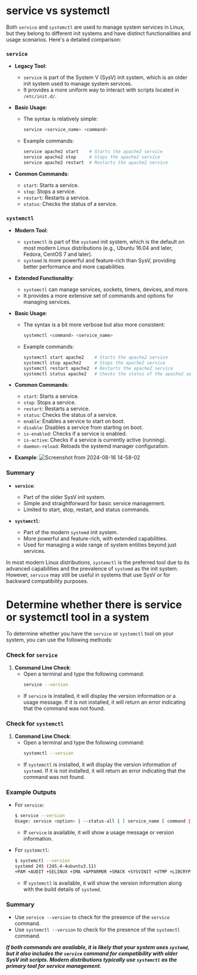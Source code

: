 # service vs systemctl

Both `service` and `systemctl` are used to manage system services in Linux, but they belong to different init systems and have distinct functionalities and usage scenarios. Here's a detailed comparison:

### `service`

- **Legacy Tool**:
  - `service` is part of the System V (SysV) init system, which is an older init system used to manage system services.
  - It provides a more uniform way to interact with scripts located in `/etc/init.d/`.

- **Basic Usage**:
  - The syntax is relatively simple:
    ```sh
    service <service_name> <command>
    ```
  - Example commands:
    ```sh
    service apache2 start    # Starts the apache2 service
    service apache2 stop     # Stops the apache2 service
    service apache2 restart  # Restarts the apache2 service
    ```

- **Common Commands**:
  - `start`: Starts a service.
  - `stop`: Stops a service.
  - `restart`: Restarts a service.
  - `status`: Checks the status of a service.

### `systemctl`

- **Modern Tool**:
  - `systemctl` is part of the `systemd` init system, which is the default on most modern Linux distributions (e.g., Ubuntu 16.04 and later, Fedora, CentOS 7 and later).
  - `systemd` is more powerful and feature-rich than SysV, providing better performance and more capabilities.

- **Extended Functionality**:
  - `systemctl` can manage services, sockets, timers, devices, and more.
  - It provides a more extensive set of commands and options for managing services.

- **Basic Usage**:
  - The syntax is a bit more verbose but also more consistent:
    ```sh
    systemctl <command> <service_name>
    ```
  - Example commands:
    ```sh
    systemctl start apache2    # Starts the apache2 service
    systemctl stop apache2     # Stops the apache2 service
    systemctl restart apache2  # Restarts the apache2 service
    systemctl status apache2   # Checks the status of the apache2 service
    ```

- **Common Commands**:
  - `start`: Starts a service.
  - `stop`: Stops a service.
  - `restart`: Restarts a service.
  - `status`: Checks the status of a service.
  - `enable`: Enables a service to start on boot.
  - `disable`: Disables a service from starting on boot.
  - `is-enabled`: Checks if a service is enabled.
  - `is-active`: Checks if a service is currently active (running).
  - `daemon-reload`: Reloads the systemd manager configuration.

- **Example**:
  ![Screenshot from 2024-08-16 14-58-02](https://github.com/user-attachments/assets/5710c5ea-b0bd-4388-9372-ca8beea6b2bb)

### Summary

- **`service`**:
  - Part of the older SysV init system.
  - Simple and straightforward for basic service management.
  - Limited to start, stop, restart, and status commands.

- **`systemctl`**:
  - Part of the modern `systemd` init system.
  - More powerful and feature-rich, with extended capabilities.
  - Used for managing a wide range of system entities beyond just services.

In most modern Linux distributions, `systemctl` is the preferred tool due to its advanced capabilities and the prevalence of `systemd` as the init system. However, `service` may still be useful in systems that use SysV or for backward compatibility purposes.

# Determine whether there is service or systemctl tool in a system

To determine whether you have the `service` or `systemctl` tool on your system, you can use the following methods:

### Check for `service`

1. **Command Line Check**:
   - Open a terminal and type the following command:
     ```sh
     service --version
     ```
   - If `service` is installed, it will display the version information or a usage message. If it is not installed, it will return an error indicating that the command was not found.

### Check for `systemctl`

1. **Command Line Check**:
   - Open a terminal and type the following command:
     ```sh
     systemctl --version
     ```
   - If `systemctl` is installed, it will display the version information of `systemd`. If it is not installed, it will return an error indicating that the command was not found.

### Example Outputs

- For `service`:
  ```sh
  $ service --version
  Usage: service <option> | --status-all | [ service_name [ command | --full-restart ] ]
  ```
  - If `service` is available, it will show a usage message or version information.

- For `systemctl`:
  ```sh
  $ systemctl --version
  systemd 245 (245.4-4ubuntu3.11)
  +PAM +AUDIT +SELINUX +IMA +APPARMOR +SMACK +SYSVINIT +UTMP +LIBCRYPTSETUP +GCRYPT +GNUTLS +ACL +XZ +LZ4 +ZSTD +SECCOMP +BLKID +ELFUTILS +KMOD +IDN2 -IDN +PCRE2 default-hierarchy=hybrid
  ```
  - If `systemctl` is available, it will show the version information along with the build details of `systemd`.

### Summary

- Use `service --version` to check for the presence of the `service` command.
- Use `systemctl --version` to check for the presence of the `systemctl` command.

__*If both commands are available, it is likely that your system uses `systemd`, but it also includes the `service` command for compatibility with older SysV init scripts. Modern distributions typically use `systemctl` as the primary tool for service management.*__
